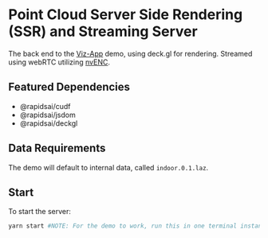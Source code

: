 # Point Cloud Server Side Rendering (SSR) and Streaming Server
The back end to the [Viz-App](https://github.com/rapidsai/node/tree/main/modules/demo/viz-app) demo, using deck.gl for rendering. Streamed using webRTC utilizing [nvENC](https://docs.nvidia.com/video-technologies/video-codec-sdk/nvenc-video-encoder-api-prog-guide/).

## Featured Dependencies
- @rapidsai/cudf
- @rapidsai/jsdom
- @rapidsai/deckgl

## Data Requirements
The demo will default to internal data, called `indoor.0.1.laz`.

## Start
To start the server:
```bash
yarn start #NOTE: For the demo to work, run this in one terminal instance AND run the Viz-App in another terminal (use point cloud option)
```
